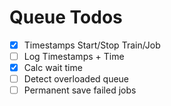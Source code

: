 # Queue Todos

- [x] Timestamps Start/Stop Train/Job
- [ ] Log Timestamps + Time
- [x] Calc wait time
- [ ] Detect overloaded queue
- [ ] Permanent save failed jobs
